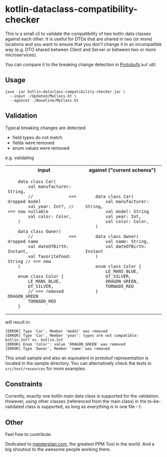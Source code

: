 # kotlin-dataclass-compatibility-checker

This is a small cli to validate the compatibility of two kotlin data classes against each other.
It is useful for DTOs that are shared in two (or more) locations and you want to ensure that you don't change it
in an incompatible way (e.g. DTO shared between Client and Server or between two or more microservices).

You can compare it to the breaking change detection in [Protobufs](https://buf.build/docs/breaking/overview/) `buf` util.

## Usage

```
java -jar kotlin-dataclass-compatibility-checker.jar \ 
  --input ./Updated/MyClass.kt \
  --against ./Baseline/MyClass.kt
```

## Validation

Typical breaking changes are detected:

- field types do not match
- fields were removed
- enum values were removed

e.g. validating
<table>
  <tr>
    <th>input</th>
    <th>against ("current schema")</th>
  </tr>
  <tr>
    <td>

        data class Car(
            val manufacturer: String,
            //              <== dropped model
            val year: Int?, // <== now nullable
            val color: Color,
        )

        data class Owner(
            //              <== dropped name
            val dateOfBirth: Instant,
            val favoriteFood: String // <== new
        )
        
        enum class Color {
            LE_MANS_BLUE,
            GT_SILVER,
            // <== removed DRAGON_GREEN
            TORNADO_RED
        }

</td>
<td>

        data class Car(
            val manufacturer: String,
            val model: String
            val year: Int,
            val color: Color,
        )
        
        data class Owner(
            val name: String,
            val dateOfBirth: Instant            
        )
        
        enum class Color {
            LE_MANS_BLUE,
            GT_SILVER,
            DRAGON_GREEN,
            TORNADO_RED
        }

</td></tr></table> 

will result in:

```
[ERROR] Type 'Car', Member 'model' was removed
[ERROR] Type 'Car', Member 'year': types are not compatible: kotlin.Int? vs. kotlin.Int
[ERROR] Enum 'Color': value 'DRAGON_GREEN' was removed
[ERROR] Type 'Owner', Member 'name' was removed
```

This small sample and also an equivalent in protobuf representation is located in the sample directory.
You can alternatively check the tests in `src/test/resources` for more examples.

## Constraints

Currently, exactly one kotlin main data class is supported for the validation. However, using other classes (referenced from the main class) in the
to-be-validated class is supported, as long as everything is in one file :-).

## Other

Feel free to contribute.

Dedicated to [meisterplan.com](https://meisterplan.com), the greatest PPM Tool in the world.
And a big shoutout to the awesome people working there.

